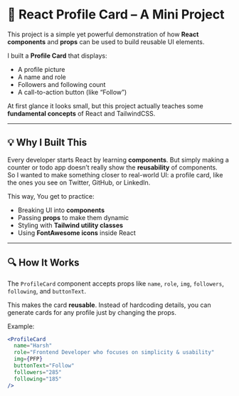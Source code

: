 # 📇 React Profile Card – A Mini Project

This project is a simple yet powerful demonstration of how **React components** and **props** can be used to build reusable UI elements.  

I built a **Profile Card** that displays:
- A profile picture
- A name and role
- Followers and following count
- A call-to-action button (like “Follow”)

At first glance it looks small, but this project actually teaches some **fundamental concepts** of React and TailwindCSS.

---

## 💡 Why I Built This
Every developer starts React by learning **components**. But simply making a counter or todo app doesn’t really show the **reusability** of components.  
So I wanted to make something closer to real-world UI: a profile card, like the ones you see on Twitter, GitHub, or LinkedIn.

This way, You get to practice:
- Breaking UI into **components**
- Passing **props** to make them dynamic
- Styling with **Tailwind utility classes**
- Using **FontAwesome icons** inside React

---

## 🔍 How It Works
The `ProfileCard` component accepts props like `name`, `role`, `img`, `followers`, `following`, and `buttonText`.  

This makes the card **reusable**. Instead of hardcoding details, you can generate cards for any profile just by changing the props.  

Example:
```jsx
<ProfileCard 
  name="Harsh"
  role="Frontend Developer who focuses on simplicity & usability"
  img={PFP}
  buttonText="Follow"
  followers="285"
  following="185"
/>
